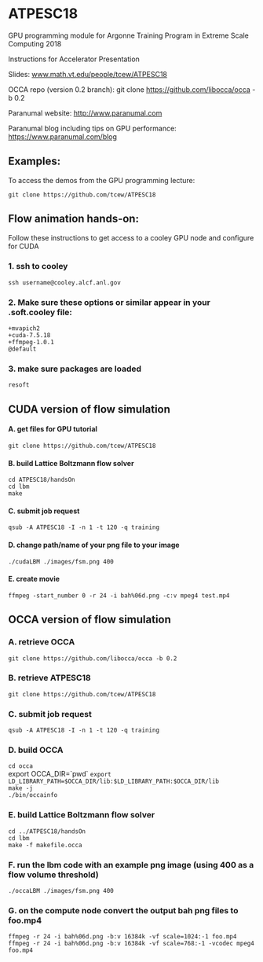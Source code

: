 # ATPESC18
GPU programming module for Argonne Training Program in Extreme Scale Computing 2018

Instructions for Accelerator Presentation

Slides: www.math.vt.edu/people/tcew/ATPESC18 

OCCA repo (version 0.2 branch): git clone https://github.com/libocca/occa -b 0.2

Paranumal website: http://www.paranumal.com

Paranumal blog including tips on GPU performance: https://www.paranumal.com/blog 

## Examples: 

To access the demos from the GPU programming lecture:

`git clone https://github.com/tcew/ATPESC18`  

## Flow animation hands-on:

Follow these instructions to get access to a cooley GPU node and configure for CUDA

### 1. ssh to cooley
`ssh username@cooley.alcf.anl.gov`  

### 2.  Make sure these options or similar appear in your .soft.cooley file:
`+mvapich2`  
`+cuda-7.5.18`  
`+ffmpeg-1.0.1`  
`@default`  

### 3. make sure packages are loaded
`resoft`  

## CUDA version of flow simulation

#### A. get files for GPU tutorial
`git clone https://github.com/tcew/ATPESC18`  

#### B. build Lattice Boltzmann flow solver
`cd ATPESC18/handsOn`  
`cd lbm`  
`make`  

#### C. submit job request
`qsub -A ATPESC18 -I -n 1 -t 120 -q training`  

#### D. change path/name of your png file to your image
`./cudaLBM ./images/fsm.png 400`  

#### E. create movie
`ffmpeg -start_number 0 -r 24 -i bah%06d.png -c:v mpeg4 test.mp4`  

## OCCA version of flow simulation

### A. retrieve OCCA
`git clone https://github.com/libocca/occa -b 0.2`  

### B. retrieve ATPESC18
`git clone https://github.com/tcew/ATPESC18`  

### C. submit job request
`qsub -A ATPESC18 -I -n 1 -t 120 -q training`  

### D. build OCCA
`cd occa`  
export OCCA_DIR=\`pwd\`
`export LD_LIBRARY_PATH=$OCCA_DIR/lib:$LD_LIBRARY_PATH:$OCCA_DIR/lib`  
`make -j`  
`./bin/occainfo`  

### E. build Lattice Boltzmann flow solver
`cd ../ATPESC18/handsOn`  
`cd lbm`  
`make -f makefile.occa`  

### F. run the lbm code with an example png image (using 400 as a flow volume threshold)
`./occaLBM ./images/fsm.png 400`  

### G. on the compute node convert the output bah png files to foo.mp4
`ffmpeg -r 24 -i bah%06d.png -b:v 16384k -vf scale=1024:-1 foo.mp4`  
`ffmpeg -r 24 -i bah%06d.png -b:v 16384k -vf scale=768:-1 -vcodec mpeg4 foo.mp4`  



